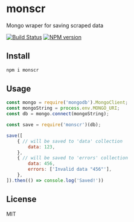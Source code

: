 # monscr

Mongo wraper for saving scraped data

[![Build Status][travis-image]][travis-url]
[![NPM version][npm-image]][npm-url]

## Install

```bash
npm i monscr
```

## Usage

```js
const mongo = require('mongodb').MongoClient;
const mongoString = process.env.MONGO_URI;
const db = mongo.connect(mongoString);

const save = require('monscr')(db);

save([
    { // will be saved to 'data' collection
        data: 123,
    },
    { // will be saved to 'errors' collection
        data: 456,
        errors: ['Invalid data "456"'],
    },
]).then(() => console.log('Saved!'))
```

## License

MIT

[npm-url]: https://npmjs.org/package/monscr
[npm-image]: https://badge.fury.io/js/monscr.svg
[travis-url]: https://travis-ci.org/astur/monscr
[travis-image]: https://travis-ci.org/astur/monscr.svg?branch=master